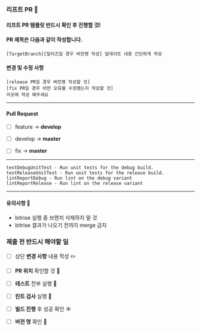 
### 리프트 PR 🚀

#### 리프트 PR 템플릿 반드시 확인 후 진행할 것❕

#### PR 제목은 다음과 같이 작성합니다.
	[TargetBranch][릴리즈일 경우 버전명 작성] 업데이트 내용 간단하게 작성

#### 변경 및 수정 사항

	[release PR일 경우 버전명 작성할 것]
    [fix PR일 경우 어떤 오류를 수정했는지 작성할 것]
	이곳에 작성 해주세요 

<hr>

#### Pull Request
- [ ] feature -> **develop**
- [ ] develop -> **master**
- [ ] fix -> **master**


<hr>

    testDebugUnitTest - Run unit tests for the debug build.
    testReleaseUnitTest - Run unit tests for the release build.
    lintReportDebug - Run lint on the debug variant
    lintReportRelease - Run lint on the release variant

<hr>


#### 유의사항 🎈
- bitrise 실행 중 브랜치 삭제하지 말 것
- bitrise 결과가 나오기 전까지 merge 금지


### 제출 전 반드시 해야할 일

- [ ] 상단 **변경 사항** 내용 작성 ✏️
- [ ] **PR 위치** 확인할 것 🌻
- [ ] **테스트** 전부 실행 📙
- [ ] **린트 검사** 실행 🔎
- [ ] **빌드 진행** 후 성공 확인 ☀️
- [ ] **버전 명** 확인 🧲





    